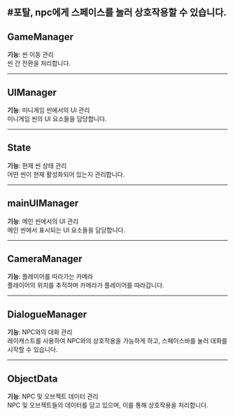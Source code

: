 #포탈, npc에게 스페이스를 눌러 상호작용할 수 있습니다.
---
## GameManager
**기능**: 씬 이동 관리  
씬 간 전환을 처리합니다.

---

## UIManager
**기능**: 미니게임 씬에서의 UI 관리  
미니게임 씬의 UI 요소들을 담당합니다.

---

## State
**기능**: 현재 씬 상태 관리  
어떤 씬이 현재 활성화되어 있는지 관리합니다.

---

## mainUIManager
**기능**: 메인 씬에서의 UI 관리  
메인 씬에서 표시되는 UI 요소들을 담당합니다.

---

## CameraManager
**기능**: 플레이어를 따라가는 카메라  
플레이어의 위치를 추적하며 카메라가 플레이어를 따라갑니다.

---

## DialogueManager
**기능**: NPC와의 대화 관리  
레이캐스트를 사용하여 NPC와의 상호작용을 가능하게 하고, 스페이스바를 눌러 대화를 시작할 수 있습니다.

---

## ObjectData
**기능**: NPC 및 오브젝트 데이터 관리  
NPC 및 오브젝트들의 데이터를 담고 있으며, 이를 통해 상호작용을 처리합니다.

